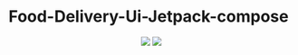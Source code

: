 # Food-Delivery-Ui-Jetpack-compose


<p align = "center">

<img src = "https://ik.imagekit.io/b1tyxyuh2/ss_MWCeUJBHuC.png?ik-sdk-version=javascript-1.4.3&updatedAt=1659339340081"/>
<img src = "https://ik.imagekit.io/b1tyxyuh2/image_M8FWVR2iBr.png?ik-sdk-version=javascript-1.4.3&updatedAt=1659339851011"/>

</p>
